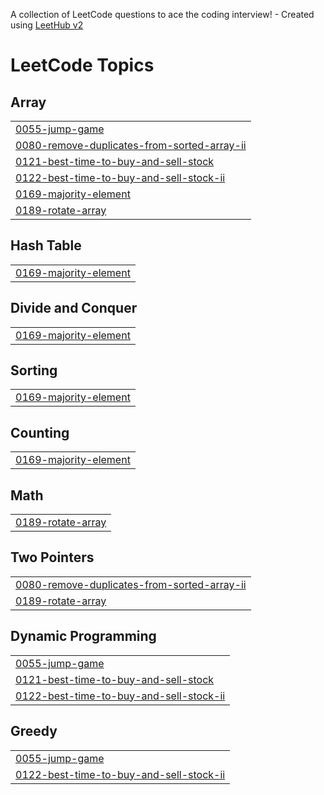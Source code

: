 A collection of LeetCode questions to ace the coding interview! - Created using [LeetHub v2](https://github.com/arunbhardwaj/LeetHub-2.0)
<!---LeetCode Topics Start-->
# LeetCode Topics
## Array
|  |
| ------- |
| [0055-jump-game](https://github.com/beugo/leetcode/tree/master/0055-jump-game) |
| [0080-remove-duplicates-from-sorted-array-ii](https://github.com/beugo/leetcode/tree/master/0080-remove-duplicates-from-sorted-array-ii) |
| [0121-best-time-to-buy-and-sell-stock](https://github.com/beugo/leetcode/tree/master/0121-best-time-to-buy-and-sell-stock) |
| [0122-best-time-to-buy-and-sell-stock-ii](https://github.com/beugo/leetcode/tree/master/0122-best-time-to-buy-and-sell-stock-ii) |
| [0169-majority-element](https://github.com/beugo/leetcode/tree/master/0169-majority-element) |
| [0189-rotate-array](https://github.com/beugo/leetcode/tree/master/0189-rotate-array) |
## Hash Table
|  |
| ------- |
| [0169-majority-element](https://github.com/beugo/leetcode/tree/master/0169-majority-element) |
## Divide and Conquer
|  |
| ------- |
| [0169-majority-element](https://github.com/beugo/leetcode/tree/master/0169-majority-element) |
## Sorting
|  |
| ------- |
| [0169-majority-element](https://github.com/beugo/leetcode/tree/master/0169-majority-element) |
## Counting
|  |
| ------- |
| [0169-majority-element](https://github.com/beugo/leetcode/tree/master/0169-majority-element) |
## Math
|  |
| ------- |
| [0189-rotate-array](https://github.com/beugo/leetcode/tree/master/0189-rotate-array) |
## Two Pointers
|  |
| ------- |
| [0080-remove-duplicates-from-sorted-array-ii](https://github.com/beugo/leetcode/tree/master/0080-remove-duplicates-from-sorted-array-ii) |
| [0189-rotate-array](https://github.com/beugo/leetcode/tree/master/0189-rotate-array) |
## Dynamic Programming
|  |
| ------- |
| [0055-jump-game](https://github.com/beugo/leetcode/tree/master/0055-jump-game) |
| [0121-best-time-to-buy-and-sell-stock](https://github.com/beugo/leetcode/tree/master/0121-best-time-to-buy-and-sell-stock) |
| [0122-best-time-to-buy-and-sell-stock-ii](https://github.com/beugo/leetcode/tree/master/0122-best-time-to-buy-and-sell-stock-ii) |
## Greedy
|  |
| ------- |
| [0055-jump-game](https://github.com/beugo/leetcode/tree/master/0055-jump-game) |
| [0122-best-time-to-buy-and-sell-stock-ii](https://github.com/beugo/leetcode/tree/master/0122-best-time-to-buy-and-sell-stock-ii) |
<!---LeetCode Topics End-->